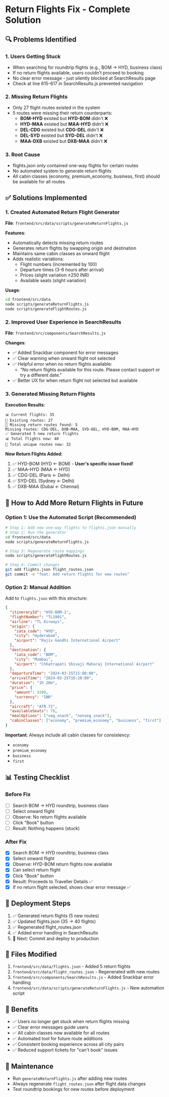# Return Flights Fix - Complete Solution

## 🔍 Problems Identified

### 1. Users Getting Stuck
- When searching for roundtrip flights (e.g., BOM → HYD, business class)
- If no return flights available, users couldn't proceed to booking
- No clear error message - just silently blocked at SearchResults page
- Check at line 615-617 in SearchResults.js prevented navigation

### 2. Missing Return Flights
- Only 27 flight routes existed in the system
- 5 routes were missing their return counterparts:
  - **BOM-HYD** existed but **HYD-BOM** didn't ❌
  - **HYD-MAA** existed but **MAA-HYD** didn't ❌
  - **DEL-CDG** existed but **CDG-DEL** didn't ❌
  - **DEL-SYD** existed but **SYD-DEL** didn't ❌
  - **MAA-DXB** existed but **DXB-MAA** didn't ❌

### 3. Root Cause
- flights.json only contained one-way flights for certain routes
- No automated system to generate return flights
- All cabin classes (economy, premium_economy, business, first) should be available for all routes

## ✅ Solutions Implemented

### 1. Created Automated Return Flight Generator
**File**: `frontend/src/data/scripts/generateReturnFlights.js`

**Features**:
- Automatically detects missing return routes
- Generates return flights by swapping origin and destination
- Maintains same cabin classes as onward flight
- Adds realistic variations:
  - Flight numbers (incremented by 100)
  - Departure times (3-6 hours after arrival)
  - Prices (slight variation ±250 INR)
  - Available seats (slight variation)

**Usage**:
```bash
cd frontend/src/data
node scripts/generateReturnFlights.js
node scripts/generateFlightRoutes.js
```

### 2. Improved User Experience in SearchResults
**File**: `frontend/src/components/SearchResults.js`

**Changes**:
- ✅ Added Snackbar component for error messages
- ✅ Clear warning when onward flight not selected
- ✅ Helpful error when no return flights available:
  - "No return flights available for this route. Please contact support or try a different date."
- ✅ Better UX for when return flight not selected but available

### 3. Generated Missing Return Flights

**Execution Results**:
```
📊 Current flights: 35
🛫 Existing routes: 27
🔄 Missing return routes found: 5
Missing routes: CDG-DEL, DXB-MAA, SYD-DEL, HYD-BOM, MAA-HYD
✅ Generated 5 new return flights
📊 Total flights now: 40
🛫 Total unique routes now: 32
```

**New Return Flights Added**:
1. ✅ HYD-BOM (HYD ← BOM) - **User's specific issue fixed!**
2. ✅ MAA-HYD (MAA ← HYD)
3. ✅ CDG-DEL (Paris ← Delhi)
4. ✅ SYD-DEL (Sydney ← Delhi)
5. ✅ DXB-MAA (Dubai ← Chennai)

## 🎯 How to Add More Return Flights in Future

### Option 1: Use the Automated Script (Recommended)
```bash
# Step 1: Add new one-way flights to flights.json manually
# Step 2: Run the generator
cd frontend/src/data
node scripts/generateReturnFlights.js

# Step 3: Regenerate route mappings
node scripts/generateFlightRoutes.js

# Step 4: Commit changes
git add flights.json flight_routes.json
git commit -m "feat: Add return flights for new routes"
```

### Option 2: Manual Addition
Add to `flights.json` with this structure:
```json
{
  "itineraryId": "HYD-BOM-1",
  "flightNumber": "TL1901",
  "airline": "TL Airways",
  "origin": {
    "iata_code": "HYD",
    "city": "Hyderabad",
    "airport": "Rajiv Gandhi International Airport"
  },
  "destination": {
    "iata_code": "BOM",
    "city": "Mumbai",
    "airport": "Chhatrapati Shivaji Maharaj International Airport"
  },
  "departureTime": "2024-03-25T15:00:00",
  "arrivalTime": "2024-03-25T16:20:00",
  "duration": "1h 20m",
  "price": {
    "amount": 3200,
    "currency": "INR"
  },
  "aircraft": "ATR 72",
  "availableSeats": 70,
  "mealOptions": ["veg_snack", "nonveg_snack"],
  "cabinClasses": ["economy", "premium_economy", "business", "first"]
}
```

**Important**: Always include all cabin classes for consistency:
- `economy`
- `premium_economy`
- `business`
- `first`

## 📊 Testing Checklist

### Before Fix
- [ ] Search BOM → HYD roundtrip, business class
- [ ] Select onward flight
- [ ] Observe: No return flights available
- [ ] Click "Book" button
- [ ] Result: Nothing happens (stuck)

### After Fix
- [x] Search BOM → HYD roundtrip, business class
- [x] Select onward flight
- [x] Observe: HYD-BOM return flights now available
- [x] Can select return flight
- [x] Click "Book" button
- [x] Result: Proceeds to Traveller Details ✅
- [x] If no return flight selected, shows clear error message ✅

## 🚀 Deployment Steps

1. ✅ Generated return flights (5 new routes)
2. ✅ Updated flights.json (35 → 40 flights)
3. ✅ Regenerated flight_routes.json
4. ✅ Added error handling in SearchResults
5. 🔄 Next: Commit and deploy to production

## 📝 Files Modified

1. `frontend/src/data/flights.json` - Added 5 return flights
2. `frontend/src/data/flight_routes.json` - Regenerated with new routes
3. `frontend/src/components/SearchResults.js` - Added Snackbar error handling
4. `frontend/src/data/scripts/generateReturnFlights.js` - New automation script

## 🎉 Benefits

- ✅ Users no longer get stuck when return flights missing
- ✅ Clear error messages guide users
- ✅ All cabin classes now available for all routes
- ✅ Automated tool for future route additions
- ✅ Consistent booking experience across all city pairs
- ✅ Reduced support tickets for "can't book" issues

## 🔧 Maintenance

- Run `generateReturnFlights.js` after adding new routes
- Always regenerate `flight_routes.json` after flight data changes
- Test roundtrip bookings for new routes before deployment

